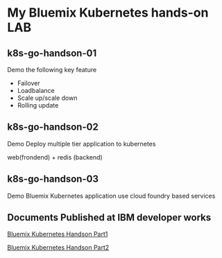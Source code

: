 # My Bluemix Kubernetes hands-on LAB 

## k8s-go-handson-01
Demo the following key feature

* Failover
* Loadbalance
* Scale up/scale down
* Rolling update


## k8s-go-handson-02
Demo Deploy multiple tier application to kubernetes

web(frondend) + redis (backend)


## k8s-go-handson-03
Demo Bluemix Kubernetes application use cloud foundry based services


## Documents Published at IBM developer works 

[Bluemix Kubernetes Handson Part1](https://www.ibm.com/developerworks/cn/cloud/library/cl-cn-bluemix-kubernetes-cluster-practice1/index.html)

[Bluemix Kubernetes Handson Part2](https://www.ibm.com/developerworks/cn/cloud/library/cl-cn-bluemix-kubernetes-cluster-practice2/index.html)
	





